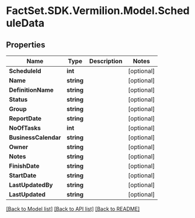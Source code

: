 # FactSet.SDK.Vermilion.Model.ScheduleData

## Properties

Name | Type | Description | Notes
------------ | ------------- | ------------- | -------------
**ScheduleId** | **int** |  | [optional] 
**Name** | **string** |  | [optional] 
**DefinitionName** | **string** |  | [optional] 
**Status** | **string** |  | [optional] 
**Group** | **string** |  | [optional] 
**ReportDate** | **string** |  | [optional] 
**NoOfTasks** | **int** |  | [optional] 
**BusinessCalendar** | **string** |  | [optional] 
**Owner** | **string** |  | [optional] 
**Notes** | **string** |  | [optional] 
**FinishDate** | **string** |  | [optional] 
**StartDate** | **string** |  | [optional] 
**LastUpdatedBy** | **string** |  | [optional] 
**LastUpdated** | **string** |  | [optional] 

[[Back to Model list]](../README.md#documentation-for-models) [[Back to API list]](../README.md#documentation-for-api-endpoints) [[Back to README]](../README.md)


